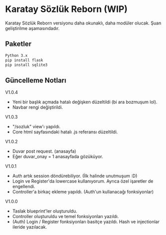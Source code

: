 # Karatay Sözlük Reborn (WIP)

Karatay Sözlük Reborn versiyonu daha okunaklı, daha modüler olucak. Şuan geliştirilme aşamasındadır.

## Paketler

```bash
Python 3.x
pip install flask
pip install sqlite3

```

## Güncelleme Notları

V1.0.4
- Yeni bir başlık açmada hatalı değişken düzeltildi (bi ara bozmuşum lol).
- Navbar rengi değiştirildi.

V1.0.3
- "/sozluk" view'ı yapıldı.
- Core html sayfasındaki hatalı .js referansı düzeltildi.

V1.0.2
- Duvar post request. (anasayfa)
- Eğer duvar_onay = 1 anasayfada gözüküyor.

V1.0.1
- Auth artık session döndürebiliyor. (İlk halinde unutmuşum :D)
- Login ve Register'da lowercase kullanıyorum. Ayrıca özel işaretler de engellendi.
- Controller'a birkaç ekleme yapıldı. (Auth'un kullanacağı fonksiyonlar)

V1.0.0 
- Taslak blueprint'ler oluşturuldu.
- Controller oluşturuldu ve temel fonksiyonları yazıldı.
- (Auth) Login / Register fonksiyonları basitçe yazıldı. Hash ve injectionlar ileride yazılacak.



